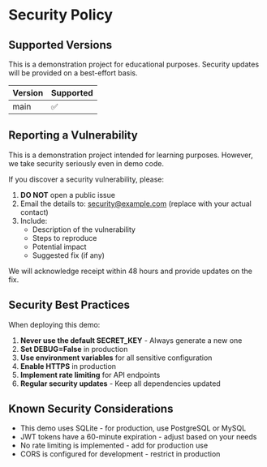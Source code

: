 # Security Policy

## Supported Versions

This is a demonstration project for educational purposes. Security updates will be provided on a best-effort basis.

| Version | Supported          |
| ------- | ------------------ |
| main    | :white_check_mark: |

## Reporting a Vulnerability

This is a demonstration project intended for learning purposes. However, we take security seriously even in demo code.

If you discover a security vulnerability, please:

1. **DO NOT** open a public issue
2. Email the details to: security@example.com (replace with your actual contact)
3. Include:
   - Description of the vulnerability
   - Steps to reproduce
   - Potential impact
   - Suggested fix (if any)

We will acknowledge receipt within 48 hours and provide updates on the fix.

## Security Best Practices

When deploying this demo:

1. **Never use the default SECRET_KEY** - Always generate a new one
2. **Set DEBUG=False** in production
3. **Use environment variables** for all sensitive configuration
4. **Enable HTTPS** in production
5. **Implement rate limiting** for API endpoints
6. **Regular security updates** - Keep all dependencies updated

## Known Security Considerations

- This demo uses SQLite - for production, use PostgreSQL or MySQL
- JWT tokens have a 60-minute expiration - adjust based on your needs
- No rate limiting is implemented - add for production use
- CORS is configured for development - restrict in production